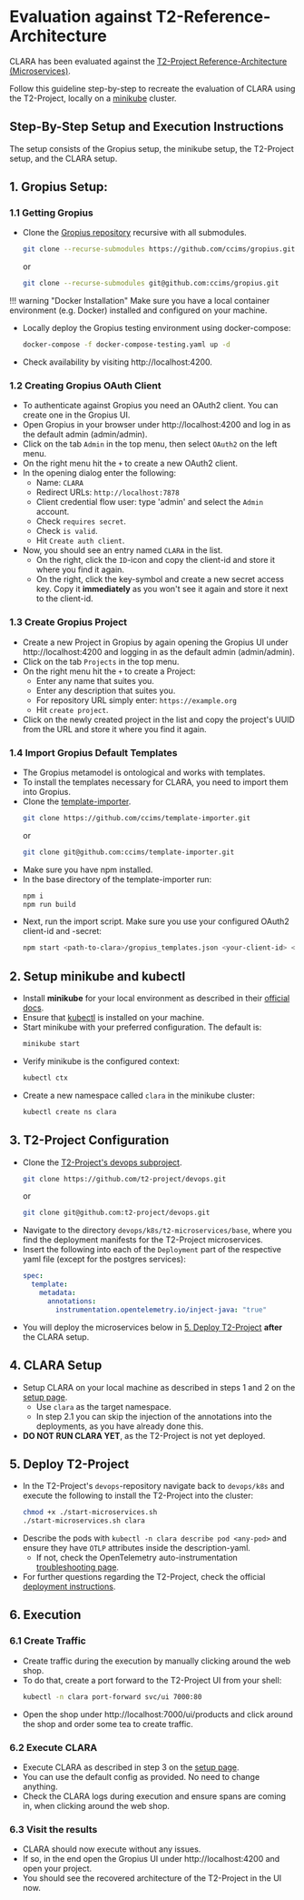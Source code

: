 # Evaluation against T2-Reference-Architecture

CLARA has been evaluated against the [T2-Project Reference-Architecture (Microservices)](https://t2-documentation.readthedocs.io/en/latest/index.html).

Follow this guideline step-by-step to recreate the evaluation of CLARA using the T2-Project, locally on a [minikube](https://minikube.sigs.k8s.io/docs/) cluster.


## Step-By-Step Setup and Execution Instructions
The setup consists of the Gropius setup, the minikube setup, the T2-Project setup, and the CLARA setup.

## 1. Gropius Setup: 
### 1.1 Getting Gropius

- Clone the [Gropius repository](https://github.com/ccims/gropius) recursive with all submodules.

    ```sh
    git clone --recurse-submodules https://github.com/ccims/gropius.git
    ```
  or
    ```sh
    git clone --recurse-submodules git@github.com:ccims/gropius.git
    ```
!!! warning "Docker Installation"
Make sure you have a local container environment (e.g. Docker) installed and configured on your machine.

- Locally deploy the Gropius testing environment using docker-compose:
    ```sh
    docker-compose -f docker-compose-testing.yaml up -d
    ```
- Check availability by visiting http://localhost:4200.

### 1.2 Creating Gropius OAuth Client
- To authenticate against Gropius you need an OAuth2 client. You can create one in the Gropius UI.
- Open Gropius in your browser under http://localhost:4200 and log in as the default admin (admin/admin).
- Click on the tab `Admin` in the top menu, then select `OAuth2` on the left menu.
- On the right menu hit the `+` to create a new OAuth2 client.
- In the opening dialog enter the following:
  - Name: `CLARA`
  - Redirect URLs: `http://localhost:7878`
  - Client credential flow user: type 'admin' and select the `Admin` account.
  - Check `requires secret`.
  - Check `is valid`.
  - Hit `Create auth client`.
- Now, you should see an entry named `CLARA` in the list.
  - On the right, click the `ID`-icon and copy the client-id and store it where you find it again.
  - On the right, click the key-symbol and create a new secret access key. Copy it **immediately** as you won't see it again and store it next to the client-id. 

### 1.3 Create Gropius Project
- Create a new Project in Gropius by again opening the Gropius UI under http://localhost:4200 and logging in as the default admin (admin/admin). 
- Click on the tab `Projects` in the top menu.
- On the right menu hit the `+` to create a Project:
  - Enter any name that suites you.
  - Enter any description that suites you. 
  - For repository URL simply enter: `https://example.org`
  - Hit `create project`.
- Click on the newly created project in the list and copy the project's UUID from the URL and store it where you find it again.

### 1.4 Import Gropius Default Templates
- The Gropius metamodel is ontological and works with templates.
- To install the templates necessary for CLARA, you need to import them into Gropius.
- Clone the [template-importer](https://github.com/ccims/template-importer).
    ```sh
    git clone https://github.com/ccims/template-importer.git
    ```
  or
    ```sh
    git clone git@github.com:ccims/template-importer.git
    ```
- Make sure you have npm installed.
- In the base directory of the template-importer run:
    ```sh
    npm i
    npm run build
    ```
- Next, run the import script. Make sure you use your configured OAuth2 client-id and -secret:
    ```sh
    npm start <path-to-clara>/gropius_templates.json <your-client-id> <your-client-secret> http://localhost:4200
    ```
  
## 2. Setup minikube and kubectl
- Install **minikube** for your local environment as described in their [official docs](https://minikube.sigs.k8s.io/docs/start).
- Ensure that [kubectl](https://kubernetes.io/docs/reference/kubectl/) is installed on your machine.
- Start minikube with your preferred configuration. The default is:
    ```sh
    minikube start
    ```
- Verify minikube is the configured context:
    ```sh
    kubectl ctx
    ```
- Create a new namespace called `clara` in the minikube cluster:
    ```sh
    kubectl create ns clara
    ```

## 3. T2-Project Configuration
- Clone the [T2-Project's devops subproject](https://github.com/t2-project/devops).
    ```sh
  git clone https://github.com/t2-project/devops.git
    ```
  or
    ```sh
    git clone git@github.com:t2-project/devops.git
    ```
- Navigate to the directory `devops/k8s/t2-microservices/base`, where you find the deployment manifests for the T2-Project microservices.
- Insert the following into each of the `Deployment` part of the respective yaml file (except for the postgres services):
    ```yaml
    spec:
      template:
        metadata:
          annotations: 
            instrumentation.opentelemetry.io/inject-java: "true"
    ```
- You will deploy the microservices below in [5. Deploy T2-Project](#5-deploy-t2-project) **after** the CLARA setup.
## 4. CLARA Setup
- Setup CLARA on your local machine as described in steps 1 and 2 on the [setup page](../../setup/index.md#1-prerequisites).
  - Use `clara` as the target namespace.
  - In step 2.1 you can skip the injection of the annotations into the deployments, as you have already done this.
- **DO NOT RUN CLARA YET**, as the T2-Project is not yet deployed.

## 5. Deploy T2-Project
- In the T2-Project's `devops`-repository navigate back to `devops/k8s` and execute the following to install the T2-Project into the cluster:
    ```sh
    chmod +x ./start-microservices.sh
    ./start-microservices.sh clara
    ```
- Describe the pods with `kubectl -n clara describe pod <any-pod>` and ensure they have `OTLP` attributes inside the description-yaml.
  - If not, check the OpenTelemetry auto-instrumentation [troubleshooting page](https://opentelemetry.io/docs/kubernetes/operator/troubleshooting/automatic/).
- For further questions regarding the T2-Project, check the official [deployment instructions](https://t2-documentation.readthedocs.io/en/latest/microservices/deploy.html).


## 6. Execution
### 6.1 Create Traffic
- Create traffic during the execution by manually clicking around the web shop.
- To do that, create a port forward to the T2-Project UI from your shell:
    ```sh
    kubectl -n clara port-forward svc/ui 7000:80
    ```
- Open the shop under http://localhost:7000/ui/products and click around the shop and order some tea to create traffic.

### 6.2 Execute CLARA
- Execute CLARA as described in step 3 on the [setup page](../../setup/index.md#3-run-clara). 
- You can use the default config as provided. No need to change anything.
- Check the CLARA logs during execution and ensure spans are coming in, when clicking around the web shop. 

### 6.3 Visit the results
- CLARA should now execute without any issues.
- If so, in the end open the Gropius UI under http://localhost:4200 and open your project.
- You should see the recovered architecture of the T2-Project in the UI now.